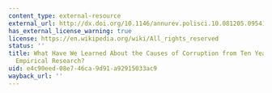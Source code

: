 ```yaml
---
content_type: external-resource
external_url: http://dx.doi.org/10.1146/annurev.polisci.10.081205.095418
has_external_license_warning: true
license: https://en.wikipedia.org/wiki/All_rights_reserved
status: ''
title: What Have We Learned About the Causes of Corruption from Ten Years of Cross-National
  Empirical Research?
uid: e4c90eed-08e7-46ca-9d91-a92915033ac9
wayback_url: ''
---
```

